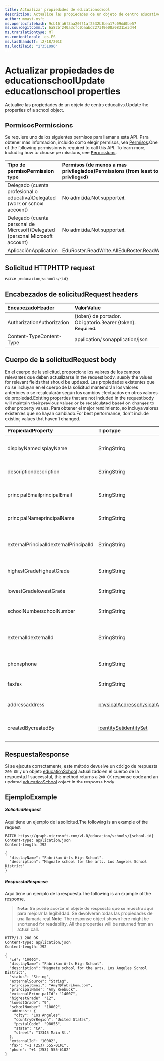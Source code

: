 ```yaml
---
title: Actualizar propiedades de educationschool
description: Actualice las propiedades de un objeto de centro educativo.
author: mmast-msft
ms.openlocfilehash: 9cb16fa6f3aa20f21af2532b8bea17c09dd0be57
ms.sourcegitcommit: 6a82bf240a3cfc0baabd227349e08a08311e3d44
ms.translationtype: MT
ms.contentlocale: es-ES
ms.lasthandoff: 12/18/2018
ms.locfileid: "27351096"
---
```

# <a name="update-educationschool-properties"></a><span data-ttu-id="c92fd-103">Actualizar propiedades de educationschool</span><span class="sxs-lookup"><span data-stu-id="c92fd-103">Update educationschool properties</span></span>

<span data-ttu-id="c92fd-104">Actualice las propiedades de un objeto de centro educativo.</span><span class="sxs-lookup"><span data-stu-id="c92fd-104">Update the properties of a school object.</span></span>

## <a name="permissions"></a><span data-ttu-id="c92fd-105">Permisos</span><span class="sxs-lookup"><span data-stu-id="c92fd-105">Permissions</span></span>
<span data-ttu-id="c92fd-p101">Se requiere uno de los siguientes permisos para llamar a esta API. Para obtener más información, incluido cómo elegir permisos, vea [Permisos](/graph/permissions-reference).</span><span class="sxs-lookup"><span data-stu-id="c92fd-p101">One of the following permissions is required to call this API. To learn more, including how to choose permissions, see [Permissions](/graph/permissions-reference).</span></span>

|<span data-ttu-id="c92fd-108">Tipo de permiso</span><span class="sxs-lookup"><span data-stu-id="c92fd-108">Permission type</span></span>      | <span data-ttu-id="c92fd-109">Permisos (de menos a más privilegiados)</span><span class="sxs-lookup"><span data-stu-id="c92fd-109">Permissions (from least to most privileged)</span></span>              |
|:--------------------|:---------------------------------------------------------|
|<span data-ttu-id="c92fd-110">Delegado (cuenta profesional o educativa)</span><span class="sxs-lookup"><span data-stu-id="c92fd-110">Delegated (work or school account)</span></span> |  <span data-ttu-id="c92fd-111">No admitida.</span><span class="sxs-lookup"><span data-stu-id="c92fd-111">Not supported.</span></span>  |
|<span data-ttu-id="c92fd-112">Delegado (cuenta personal de Microsoft)</span><span class="sxs-lookup"><span data-stu-id="c92fd-112">Delegated (personal Microsoft account)</span></span> |  <span data-ttu-id="c92fd-113">No admitida.</span><span class="sxs-lookup"><span data-stu-id="c92fd-113">Not supported.</span></span>  |
|<span data-ttu-id="c92fd-114">Aplicación</span><span class="sxs-lookup"><span data-stu-id="c92fd-114">Application</span></span> | <span data-ttu-id="c92fd-115">EduRoster.ReadWrite.All</span><span class="sxs-lookup"><span data-stu-id="c92fd-115">EduRoster.ReadWrite.All</span></span> |

## <a name="http-request"></a><span data-ttu-id="c92fd-116">Solicitud HTTP</span><span class="sxs-lookup"><span data-stu-id="c92fd-116">HTTP request</span></span>
<!-- { "blockType": "ignored" } -->
```http
PATCH /education/schools/{id}
```
## <a name="request-headers"></a><span data-ttu-id="c92fd-117">Encabezados de solicitud</span><span class="sxs-lookup"><span data-stu-id="c92fd-117">Request headers</span></span>
| <span data-ttu-id="c92fd-118">Encabezado</span><span class="sxs-lookup"><span data-stu-id="c92fd-118">Header</span></span>       | <span data-ttu-id="c92fd-119">Valor</span><span class="sxs-lookup"><span data-stu-id="c92fd-119">Value</span></span> |
|:---------------|:--------|
| <span data-ttu-id="c92fd-120">Authorization</span><span class="sxs-lookup"><span data-stu-id="c92fd-120">Authorization</span></span>  | <span data-ttu-id="c92fd-p102">{token} de portador. Obligatorio.</span><span class="sxs-lookup"><span data-stu-id="c92fd-p102">Bearer {token}. Required.</span></span>  |
| <span data-ttu-id="c92fd-123">Content-Type</span><span class="sxs-lookup"><span data-stu-id="c92fd-123">Content-Type</span></span>  | <span data-ttu-id="c92fd-124">application/json</span><span class="sxs-lookup"><span data-stu-id="c92fd-124">application/json</span></span>  |

## <a name="request-body"></a><span data-ttu-id="c92fd-125">Cuerpo de la solicitud</span><span class="sxs-lookup"><span data-stu-id="c92fd-125">Request body</span></span>
<span data-ttu-id="c92fd-126">En el cuerpo de la solicitud, proporcione los valores de los campos relevantes que deben actualizarse.</span><span class="sxs-lookup"><span data-stu-id="c92fd-126">In the request body, supply the values for relevant fields that should be updated.</span></span> <span data-ttu-id="c92fd-127">Las propiedades existentes que no se incluyan en el cuerpo de la solicitud mantendrán los valores anteriores o se recalcularán según los cambios efectuados en otros valores de propiedad.</span><span class="sxs-lookup"><span data-stu-id="c92fd-127">Existing properties that are not included in the request body will maintain their previous values or be recalculated based on changes to other property values.</span></span> <span data-ttu-id="c92fd-128">Para obtener el mejor rendimiento, no incluya valores existentes que no hayan cambiado.</span><span class="sxs-lookup"><span data-stu-id="c92fd-128">For best performance, don't include existing values that haven't changed.</span></span>

| <span data-ttu-id="c92fd-129">Propiedad</span><span class="sxs-lookup"><span data-stu-id="c92fd-129">Property</span></span>     | <span data-ttu-id="c92fd-130">Tipo</span><span class="sxs-lookup"><span data-stu-id="c92fd-130">Type</span></span>   |<span data-ttu-id="c92fd-131">Descripción</span><span class="sxs-lookup"><span data-stu-id="c92fd-131">Description</span></span>|
|:---------------|:--------|:----------|
|<span data-ttu-id="c92fd-132">displayName</span><span class="sxs-lookup"><span data-stu-id="c92fd-132">displayName</span></span>| <span data-ttu-id="c92fd-133">String</span><span class="sxs-lookup"><span data-stu-id="c92fd-133">String</span></span>| <span data-ttu-id="c92fd-134">Nombre para mostrar del centro educativo</span><span class="sxs-lookup"><span data-stu-id="c92fd-134">Display name of the school</span></span>| 
|<span data-ttu-id="c92fd-135">description</span><span class="sxs-lookup"><span data-stu-id="c92fd-135">description</span></span>| <span data-ttu-id="c92fd-136">String</span><span class="sxs-lookup"><span data-stu-id="c92fd-136">String</span></span> | <span data-ttu-id="c92fd-137">Descripción del centro educativo</span><span class="sxs-lookup"><span data-stu-id="c92fd-137">Description of the school</span></span>| 
|<span data-ttu-id="c92fd-138">principalEmail</span><span class="sxs-lookup"><span data-stu-id="c92fd-138">principalEmail</span></span>| <span data-ttu-id="c92fd-139">String</span><span class="sxs-lookup"><span data-stu-id="c92fd-139">String</span></span>| <span data-ttu-id="c92fd-140">Dirección de correo electrónico del director.</span><span class="sxs-lookup"><span data-stu-id="c92fd-140">Email address of the principal</span></span>|
|<span data-ttu-id="c92fd-141">principalName</span><span class="sxs-lookup"><span data-stu-id="c92fd-141">principalName</span></span>| <span data-ttu-id="c92fd-142">String</span><span class="sxs-lookup"><span data-stu-id="c92fd-142">String</span></span> | <span data-ttu-id="c92fd-143">Nombre del director.</span><span class="sxs-lookup"><span data-stu-id="c92fd-143">Name of the principal</span></span>|
|<span data-ttu-id="c92fd-144">externalPrincipalId</span><span class="sxs-lookup"><span data-stu-id="c92fd-144">externalPrincipalId</span></span>| <span data-ttu-id="c92fd-145">String</span><span class="sxs-lookup"><span data-stu-id="c92fd-145">String</span></span> | <span data-ttu-id="c92fd-146">Identificador del director en el sistema de sincronización.</span><span class="sxs-lookup"><span data-stu-id="c92fd-146">Id of principal in syncing system.</span></span> |
|<span data-ttu-id="c92fd-147">highestGrade</span><span class="sxs-lookup"><span data-stu-id="c92fd-147">highestGrade</span></span>|<span data-ttu-id="c92fd-148">String</span><span class="sxs-lookup"><span data-stu-id="c92fd-148">String</span></span>| <span data-ttu-id="c92fd-149">Curso más alto que se imparte.</span><span class="sxs-lookup"><span data-stu-id="c92fd-149">Highest grade taught.</span></span> |
|<span data-ttu-id="c92fd-150">lowestGrade</span><span class="sxs-lookup"><span data-stu-id="c92fd-150">lowestGrade</span></span>|<span data-ttu-id="c92fd-151">String</span><span class="sxs-lookup"><span data-stu-id="c92fd-151">String</span></span>| <span data-ttu-id="c92fd-152">Curso más bajo que se imparte.</span><span class="sxs-lookup"><span data-stu-id="c92fd-152">Lowest grade taught.</span></span> |
|<span data-ttu-id="c92fd-153">schoolNumber</span><span class="sxs-lookup"><span data-stu-id="c92fd-153">schoolNumber</span></span>|<span data-ttu-id="c92fd-154">String</span><span class="sxs-lookup"><span data-stu-id="c92fd-154">String</span></span>| <span data-ttu-id="c92fd-155">Número del centro educativo</span><span class="sxs-lookup"><span data-stu-id="c92fd-155">School Number.</span></span>|
|<span data-ttu-id="c92fd-156">externalId</span><span class="sxs-lookup"><span data-stu-id="c92fd-156">externalId</span></span>|<span data-ttu-id="c92fd-157">String</span><span class="sxs-lookup"><span data-stu-id="c92fd-157">String</span></span>| <span data-ttu-id="c92fd-158">Identificador del centro educativo en el sistema de sincronización.</span><span class="sxs-lookup"><span data-stu-id="c92fd-158">Id of school in syncing system.</span></span> |
|<span data-ttu-id="c92fd-159">phone</span><span class="sxs-lookup"><span data-stu-id="c92fd-159">phone</span></span>|<span data-ttu-id="c92fd-160">String</span><span class="sxs-lookup"><span data-stu-id="c92fd-160">String</span></span>| <span data-ttu-id="c92fd-161">Número de teléfono del centro educativo.</span><span class="sxs-lookup"><span data-stu-id="c92fd-161">Phone number of school.</span></span> |
|<span data-ttu-id="c92fd-162">fax</span><span class="sxs-lookup"><span data-stu-id="c92fd-162">fax</span></span>|<span data-ttu-id="c92fd-163">String</span><span class="sxs-lookup"><span data-stu-id="c92fd-163">String</span></span>| <span data-ttu-id="c92fd-164">Número de fax del centro educativo.</span><span class="sxs-lookup"><span data-stu-id="c92fd-164">Fax number of school.</span></span> |
|<span data-ttu-id="c92fd-165">address</span><span class="sxs-lookup"><span data-stu-id="c92fd-165">address</span></span>|[<span data-ttu-id="c92fd-166">physicalAddress</span><span class="sxs-lookup"><span data-stu-id="c92fd-166">physicalAddress</span></span>](../resources/physicaladdress.md)| <span data-ttu-id="c92fd-167">Dirección del centro educativo.</span><span class="sxs-lookup"><span data-stu-id="c92fd-167">Address of the School.</span></span>|
|<span data-ttu-id="c92fd-168">createdBy</span><span class="sxs-lookup"><span data-stu-id="c92fd-168">createdBy</span></span>|[<span data-ttu-id="c92fd-169">identitySet</span><span class="sxs-lookup"><span data-stu-id="c92fd-169">identitySet</span></span>](../resources/identityset.md)|<span data-ttu-id="c92fd-170">Entidad que ha creado el centro educativo.</span><span class="sxs-lookup"><span data-stu-id="c92fd-170">Entity who created the school.</span></span>|

## <a name="response"></a><span data-ttu-id="c92fd-171">Respuesta</span><span class="sxs-lookup"><span data-stu-id="c92fd-171">Response</span></span>
<span data-ttu-id="c92fd-172">Si se ejecuta correctamente, este método devuelve un código de respuesta `200 OK` y un objeto [educationSchool](../resources/educationschool.md) actualizado en el cuerpo de la respuesta.</span><span class="sxs-lookup"><span data-stu-id="c92fd-172">If successful, this method returns a `200 OK` response code and an updated [educationSchool](../resources/educationschool.md) object in the response body.</span></span>
## <a name="example"></a><span data-ttu-id="c92fd-173">Ejemplo</span><span class="sxs-lookup"><span data-stu-id="c92fd-173">Example</span></span>
##### <a name="request"></a><span data-ttu-id="c92fd-174">Solicitud</span><span class="sxs-lookup"><span data-stu-id="c92fd-174">Request</span></span>
<span data-ttu-id="c92fd-175">Aquí tiene un ejemplo de la solicitud.</span><span class="sxs-lookup"><span data-stu-id="c92fd-175">The following is an example of the request.</span></span>
<!-- {
  "blockType": "request",
  "name": "update_educationschool"
}-->
```http
PATCH https://graph.microsoft.com/v1.0/education/schools/{school-id}
Content-type: application/json
Content-length: 292

{
  "displayName": "Fabrikam Arts High School",
  "description": "Magnate school for the arts. Los Angeles School District"
}
```
##### <a name="response"></a><span data-ttu-id="c92fd-176">Respuesta</span><span class="sxs-lookup"><span data-stu-id="c92fd-176">Response</span></span>
<span data-ttu-id="c92fd-177">Aquí tiene un ejemplo de la respuesta.</span><span class="sxs-lookup"><span data-stu-id="c92fd-177">The following is an example of the response.</span></span> 

><span data-ttu-id="c92fd-p104">**Nota:** Se puede acortar el objeto de respuesta que se muestra aquí para mejorar la legibilidad. Se devolverán todas las propiedades de una llamada real.</span><span class="sxs-lookup"><span data-stu-id="c92fd-p104">**Note:** The response object shown here might be shortened for readability. All the properties will be returned from an actual call.</span></span>

<!-- {
  "blockType": "response",
  "truncated": true,
  "@odata.type": "microsoft.graph.educationSchool"
} -->
```http
HTTP/1.1 200 OK
Content-type: application/json
Content-length: 292

{
  "id": "10002",
  "displayName": "Fabrikam Arts High School",
  "description": "Magnate school for the arts. Los Angeles School District",
  "status": "String",
  "externalSource": "String",
  "principalEmail": "AmyR@fabrikam.com",
  "principalName": "Amy Roebuck",
  "externalPrincipalId": "14007",
  "highestGrade": "12",
  "lowestGrade": "9",
  "schoolNumber": "10002",
  "address": {
    "city": "Los Angeles",
    "countryOrRegion": "United States",
    "postalCode": "98055",
    "state": "CA",
    "street": "12345 Main St."
  },
  "externalId": "10002",
  "fax": "+1 (253) 555-0101",
  "phone": "+1 (253) 555-0102"
}
```

<!-- uuid: 8fcb5dbc-d5aa-4681-8e31-b001d5168d79
2015-10-25 14:57:30 UTC -->
<!-- {
  "type": "#page.annotation",
  "description": "Update educationschool",
  "keywords": "",
  "section": "documentation",
  "tocPath": ""
}-->
